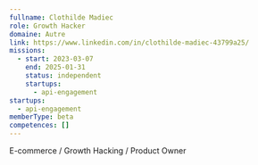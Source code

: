 ```yaml
---
fullname: Clothilde Madiec
role: Growth Hacker
domaine: Autre
link: https://www.linkedin.com/in/clothilde-madiec-43799a25/
missions:
  - start: 2023-03-07
    end: 2025-01-31
    status: independent
    startups:
      - api-engagement
startups:
  - api-engagement
memberType: beta
competences: []
---
```

E-commerce / Growth Hacking / Product Owner